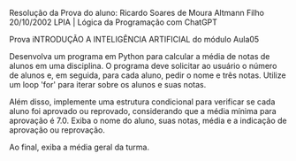 Resolução da Prova do aluno: Ricardo Soares de Moura Altmann Filho 20/10/2002 LPIA | Lógica da Programação com ChatGPT

Prova iNTRODUÇÃO A INTELIGÊNCIA ARTIFICIAL do módulo Aula05

Desenvolva um programa em Python para calcular a média de notas de alunos em uma disciplina. O programa deve solicitar ao usuário o número de alunos e, em seguida, para cada aluno, pedir o nome e três notas. Utilize um loop 'for' para iterar sobre os alunos e suas notas.

Além disso, implemente uma estrutura condicional para verificar se cada aluno foi aprovado ou reprovado, considerando que a média mínima para aprovação é 7.0. Exiba o nome do aluno, suas notas, média e a indicação de aprovação ou reprovação.

Ao final, exiba a média geral da turma.